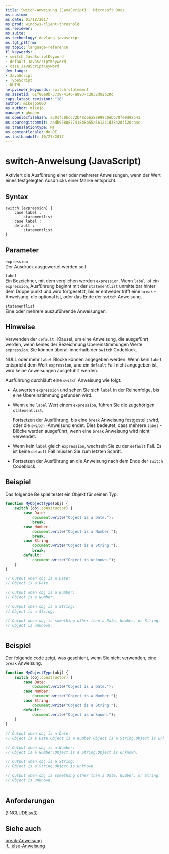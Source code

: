 ```yaml
---
title: Switch-Anweisung (JavaScript) | Microsoft Docs
ms.custom: 
ms.date: 01/18/2017
ms.prod: windows-client-threshold
ms.reviewer: 
ms.suite: 
ms.technology: devlang-javascript
ms.tgt_pltfrm: 
ms.topic: language-reference
f1_keywords:
- switch_JavaScriptKeyword
- default_JavaScriptKeyword
- case_JavaScriptKeyword
dev_langs:
- JavaScript
- TypeScript
- DHTML
helpviewer_keywords: switch statement
ms.assetid: 61f80e8b-3739-4146-a893-c2832d92b28c
caps.latest.revision: "18"
author: mikejo5000
ms.author: mikejo
manager: ghogen
ms.openlocfilehash: a301fc8bcc72b48c6ba8e999c0ebb70fe9d92b41
ms.sourcegitcommit: aadb9588877418b8b55a5612c1d3842d4520ca4c
ms.translationtype: MT
ms.contentlocale: de-DE
ms.lasthandoff: 10/27/2017
---
```

# <a name="switch-statement-javascript"></a>switch-Anweisung (JavaScript)
Aktiviert die Ausführung einer oder mehrerer Anweisungen, wenn der Wert eines festgelegten Ausdrucks einer Marke entspricht.  
  
## <a name="syntax"></a>Syntax  
  
```  
switch (expression) {  
    case label :  
        statementlist  
    case label :  
    default :  
        statementlist  
}   
```  
  
## <a name="parameters"></a>Parameter  
 `expression`  
 Der Ausdruck ausgewertet werden soll.  
  
 `label`  
 Ein Bezeichner, mit dem verglichen werden `expression`. Wenn `label` ist ein `expression`, Ausführung beginnt mit der `statementlist` unmittelbar hinter dem Doppelpunkt und wird fortgesetzt, bis er entweder trifft eine `break` -Anweisung, die optional ist, oder das Ende der `switch` Anweisung.  
  
 `statementlist`  
 Eine oder mehrere auszuführende Anweisungen.  
  
## <a name="remarks"></a>Hinweise  
 Verwenden der `default` -Klausel, um eine Anweisung, die ausgeführt werden, wenn keines der Bezeichnung Übereinstimmungen Werte `expression`. Sie können überall innerhalb der `switch` Codeblock.  
  
 NULL oder mehr `label` Blöcke können angegeben werden. Wenn kein `label` entspricht dem Wert `expression`, und ein `default` Fall nicht angegeben ist, wird keine Anweisungen ausgeführt werden.  
  
 Ausführung durchläuft eine `switch` Anweisung wie folgt:  
  
-   Auswerten `expression` und sehen Sie sich `label` in der Reihenfolge, bis eine Übereinstimmung gefunden wird.  
  
-   Wenn eine `label` Wert einem `expression`, führen Sie die zugehörigen `statementlist`.  
  
     Fortsetzen der Ausführung, bis eine `break` Anweisung festgestellt wird, oder die `switch` -Anweisung endet. Dies bedeutet, dass mehrere `label` -Blöcke werden ausgeführt, wenn eine `break` Anweisung wird nicht verwendet.  
  
-   Wenn kein `label` gleich `expression`, wechseln Sie zu der `default` Fall. Es ist keine `default` Fall müssen Sie zum letzten Schritt.  
  
-   Fortsetzen der Ausführung an die Anweisung nach dem Ende der `switch` Codeblock.  
  
## <a name="example"></a>Beispiel  
 Das folgende Beispiel testet ein Objekt für seinen Typ.  
  
```JavaScript  
function MyObjectType(obj) {  
    switch (obj.constructor) {  
        case Date:  
            document.write("Object is a Date.");  
            break;  
        case Number:  
            document.write("Object is a Number.");  
            break;  
        case String:  
            document.write("Object is a String.");  
            break;  
        default:  
            document.write("Object is unknown.");  
    }  
}  
  
// Output when obj is a Date:  
// Object is a Date.  
  
// Output when obj is a Number:  
// Object is a Number.  
  
// Output when obj is a String:  
// Object is a String.  
  
// Output when obj is something other than a Date, Number, or String:  
// Object is unknown.  
  
```  
  
## <a name="example"></a>Beispiel  
 Der folgende code zeigt, was geschieht, wenn Sie nicht verwenden, eine `break` Anweisung.  
  
```JavaScript  
function MyObjectType(obj) {  
    switch (obj.constructor) {  
        case Date:  
            document.write("Object is a Date.");  
        case Number:  
            document.write("Object is a Number.");  
        case String:  
            document.write("Object is a String.");  
        default:  
            document.write("Object is unknown.");  
    }  
}  
  
// Output when obj is a Date:  
// Object is a Date.Object is a Number.Object is a String.Object is unknown.  
  
// Output when obj is a Number:  
// Object is a Number.Object is a String.Object is unknown.  
  
// Output when obj is a String:  
// Object is a String.Object is unknown.  
  
// Output when obj is something other than a Date, Number, or String:  
// Object is unknown.  
  
```  
  
## <a name="requirements"></a>Anforderungen  
 [!INCLUDE[jsv3](../../javascript/reference/includes/jsv3-md.md)]  
  
## <a name="see-also"></a>Siehe auch  
 [break-Anweisung](../../javascript/reference/break-statement-javascript.md)   
 [if...else-Anweisung](../../javascript/reference/if-dot-dot-dot-else-statement-javascript.md)